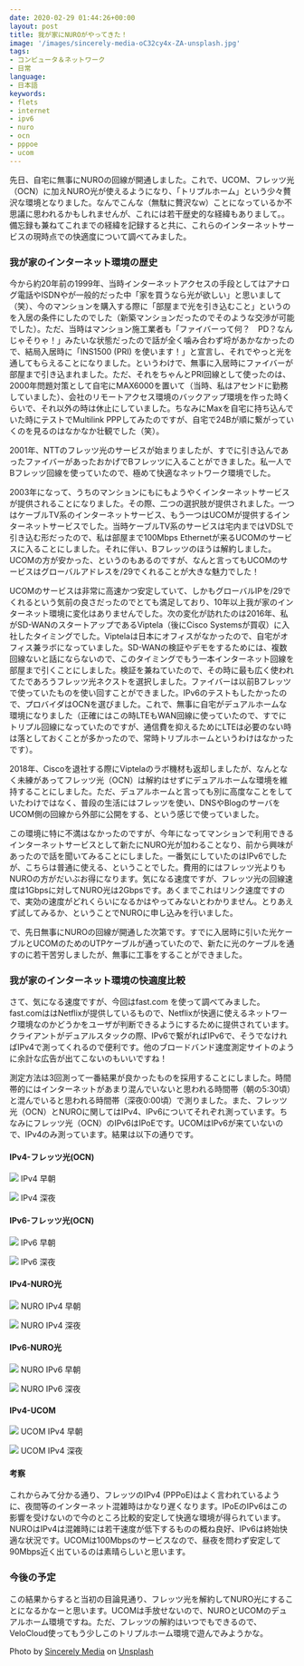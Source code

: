 ```yaml
---
date: 2020-02-29 01:44:26+00:00
layout: post
title: 我が家にNUROがやってきた！
image: '/images/sincerely-media-oC32cy4x-ZA-unsplash.jpg'
tags:
- コンピュータ＆ネットワーク
- 日常
language:
- 日本語
keywords:
- flets
- internet
- ipv6
- nuro
- ocn
- pppoe
- ucom
---
```


先日、自宅に無事にNUROの回線が開通しました。これで、UCOM、フレッツ光（OCN）に加えNURO光が使えるようになり、「トリプルホーム」という少々贅沢な環境となりました。なんでこんな（無駄に贅沢なw）ことになっているか不思議に思われるかもしれませんが、これには若干歴史的な経緯もありまして。。備忘録も兼ねてこれまでの経緯を記録すると共に、これらのインターネットサービスの現時点での快適度について調べてみました。


### 我が家のインターネット環境の歴史


今から約20年前の1999年、当時インターネットアクセスの手段としてはアナログ電話やISDNやが一般的だった中「家を買うなら光が欲しい」と思いまして（笑）、今のマンションを購入する際に「部屋まで光を引き込むこと」というのを入居の条件にしたのでした（新築マンションだったのでそのような交渉が可能でした）。ただ、当時はマンション施工業者も「ファイバーって何？　PD？なんじゃそりゃ！」みたいな状態だったので話が全く噛み合わず埒があかなかったので、結局入居時に「INS1500 (PRI) を使います！」と宣言し、それでやっと光を通してもらえることになりました。というわけで、無事に入居時にファイバーが部屋まで引き込まれました。ただ、それをちゃんとPRI回線として使ったのは、2000年問題対策として自宅にMAX6000を置いて（当時、私はアセンドに勤務していました）、会社のリモートアクセス環境のバックアップ環境を作った時くらいで、それ以外の時は休止にしていました。ちなみにMaxを自宅に持ち込んでいた時にテストでMultilink PPPしてみたのですが、自宅で24Bが順に繋がっていくのを見るのはなかなか壮観でした（笑）。

2001年、NTTのフレッツ光のサービスが始まりましたが、すでに引き込んであったファイバーがあったおかげでBフレッツに入ることができました。私一人でBフレッツ回線を使っていたので、極めて快適なネットワーク環境でした。

2003年になって、うちのマンションにもにもようやくインターネットサービスが提供されることになりました。その際、二つの選択肢が提供されました。一つはケーブルTV系のインターネットサービス、もう一つはUCOMが提供するインターネットサービスでした。当時ケーブルTV系のサービスは宅内まではVDSLで引き込む形だったので、私は部屋まで100Mbps Ethernetが来るUCOMのサービスに入ることにしました。それに伴い、Bフレッツのほうは解約しました。UCOMの方が安かった、というのもあるのですが、なんと言ってもUCOMのサービスはグローバルアドレスを/29でくれることが大きな魅力でした！

UCOMのサービスは非常に高速かつ安定していて、しかもグローバルIPを/29でくれるという気前の良さだったのでとても満足しており、10年以上我が家のインターネット環境に変化はありませんでした。次の変化が訪れたのは2016年、私がSD-WANのスタートアップであるViptela（後にCisco Systemsが買収）に入社したタイミングでした。Viptelaは日本にオフィスがなかったので、自宅がオフィス兼ラボになっていました。SD-WANの検証やデモをするためには、複数回線ないと話にならないので、このタイミングでもう一本インターネット回線を部屋まで引くことにしました。検証を兼ねていたので、その時に最も広く使われてたであろうフレッツ光ネクストを選択しました。ファイバーは以前Bフレッツで使っていたものを使い回すことができました。IPv6のテストもしたかったので、プロバイダはOCNを選びました。これで、無事に自宅がデュアルホームな環境になりました（正確にはこの時LTEもWAN回線に使っていたので、すでにトリプル回線になっていたのですが、通信費を抑えるためにLTEは必要のない時は落としておくことが多かったので、常時トリプルホームというわけはなかったです）。

2018年、Ciscoを退社する際にViptelaのラボ機材も返却しましたが、なんとなく未練があってフレッツ光（OCN）は解約はせずにデュアルホームな環境を維持することにしました。ただ、デュアルホームと言っても別に高度なことをしていたわけではなく、普段の生活にはフレッツを使い、DNSやBlogのサーバをUCOM側の回線から外部に公開をする、という感じで使っていました。

この環境に特に不満はなかったのですが、今年になってマンションで利用できるインターネットサービスとして新たにNURO光が加わることなり、前から興味があったので話を聞いてみることにしました。一番気にしていたのはIPv6でしたが、こちらは普通に使える、ということでした。費用的にはフレッツ光よりもNUROの方がだいぶお得になります。気になる速度ですが、フレッツ光の回線速度は1Gbpsに対してNURO光は2Gbpsです。あくまでこれはリンク速度ですので、実効の速度がどれくらいになるかはやってみないとわかりません。とりあえず試してみるか、ということでNUROに申し込みを行いました。

で、先日無事にNUROの回線が開通した次第です。すでに入居時に引いた光ケーブルとUCOMのためのUTPケーブルが通っていたので、新たに光のケーブルを通すのに若干苦労しましたが、無事に工事をすることができました。


### 我が家のインターネット環境の快適度比較


さて、気になる速度ですが、今回はfast.com を使って調べてみました。fast.comははNetflixが提供しているもので、Netflixが快適に使えるネットワーク環境なのかどうかをユーザが判断できるようにするために提供されています。クライアントがデュアルスタックの際、IPv6で繋がればIPv6で、そうでなければIPv4で測ってくれるので便利です。他のブロードバンド速度測定サイトのように余計な広告が出てこないのもいいですね！

測定方法は3回測って一番結果が良かったものを採用することにしました。時間帯的にはインターネットがあまり混んでいないと思われる時間帯（朝の5:30頃）と混んでいると思われる時間帯（深夜0:00頃）で測りました。また、フレッツ光（OCN）とNUROに関してはIPv4、IPv6についてそれぞれ測っています。ちなみにフレッツ光（OCN）のIPv6はIPoEです。UCOMはIPv6が来ていないので、IPv4のみ測っています。結果は以下の通りです。


#### IPv4-フレッツ光(OCN)


![]({{site.baseurl}}/images/FLETS-v4-2020-02-29-at-5.25.16-150x150.jpg) IPv4 早朝

![]({{site.baseurl}}/images/FLETS-v4-2020-02-29-at-0.10.13-150x150.jpg) IPv4 深夜


#### IPv6-フレッツ光(OCN)


![]({{site.baseurl}}/images/FLETS-v6-2020-02-29-at-5.32.27-150x150.jpg) IPv6 早朝

![]({{site.baseurl}}/images/FLETS-v6-2020-02-29-at-0.16.55-150x150.jpg) IPv6 深夜


#### IPv4-NURO光


![]({{site.baseurl}}/images/NURO-v4-2020-02-29-at-5.28.20-150x150.jpg) NURO IPv4 早朝

![]({{site.baseurl}}/images/NURO-v4-2020-02-29-at-0.12.31-150x150.jpg) NURO IPv4 深夜


#### IPv6-NURO光


![]({{site.baseurl}}/images/NURO-v6-2020-02-29-at-5.34.09-150x150.jpg) NURO IPv6 早朝

![]({{site.baseurl}}/images/NURO-v6-2020-02-29-at-0.18.38-150x150.jpg) NURO IPv6 深夜


#### IPv4-UCOM


![]({{site.baseurl}}/images/UCOM-v4-2020-02-29-at-5.29.34-150x150.jpg) UCOM IPv4 早朝

![]({{site.baseurl}}/images/UCOM-v4-2020-02-29-at-0.15.00-150x150.jpg) UCOM IPv4 深夜


#### 考察


これからみて分かる通り、フレッツのIPv4 (PPPoE)はよく言われているように、夜間等のインターネット混雑時はかなり遅くなります。IPoEのIPv6はこの影響を受けないので今のところ比較的安定して快適な環境が得られています。NUROはIPv4は混雑時には若干速度が低下するものの概ね良好、IPv6は終始快適な状況です。UCOMは100Mbpsのサービスなので、昼夜を問わず安定して90Mbps近く出ているのは素晴らしいと思います。


### 今後の予定


この結果からすると当初の目論見通り、フレッツ光を解約してNURO光にすることになるかなーと思います。UCOMは手放せないので、NUROとUCOMのデュアルホーム環境ですね。ただ、フレッツの解約はいつでもできるので、VeloCloud使ってもう少しこのトリプルホーム環境で遊んでみようかな。

Photo by [Sincerely Media](https://unsplash.com/@sincerelymedia?utm_source=unsplash&utm_medium=referral&utm_content=creditCopyText) on [Unsplash](https://unsplash.com/s/photos/surfing?utm_source=unsplash&utm_medium=referral&utm_content=creditCopyText)
